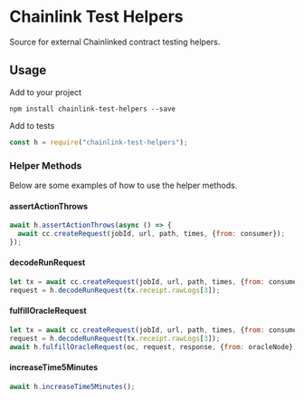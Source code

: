 # Chainlink Test Helpers

Source for external Chainlinked contract testing helpers.

## Usage

Add to your project

```shell
npm install chainlink-test-helpers --save
```

Add to tests

```javascript
const h = require("chainlink-test-helpers");
```

### Helper Methods

Below are some examples of how to use the helper methods.

#### assertActionThrows

```javascript
await h.assertActionThrows(async () => {
  await cc.createRequest(jobId, url, path, times, {from: consumer});
});
```

#### decodeRunRequest

```javascript
let tx = await cc.createRequest(jobId, url, path, times, {from: consumer});
request = h.decodeRunRequest(tx.receipt.rawLogs[3]);
```

#### fulfillOracleRequest

```javascript
let tx = await cc.createRequest(jobId, url, path, times, {from: consumer});
request = h.decodeRunRequest(tx.receipt.rawLogs[3]);
await h.fulfillOracleRequest(oc, request, response, {from: oracleNode});
```

#### increaseTime5Minutes

```javascript
await h.increaseTime5Minutes();
```